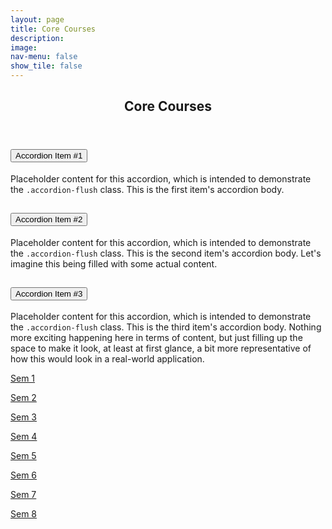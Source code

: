 ```yaml
---
layout: page
title: Core Courses
description: 
image: 
nav-menu: false
show_tile: false
---
```


<!-- Main -->
<div id="main" class="alt">

<!-- One -->
<section id="one">
	<div class="inner">
		<header class="major">
			<h2>Core Courses</h2>
		</header>

<!-- Content -->
<div class="accordion accordion-flush" id="accordionFlushExample">
  <div class="accordion-item">
    <h2 class="accordion-header" id="flush-headingOne">
      <button class="accordion-button collapsed" type="button" data-bs-toggle="collapse" data-bs-target="#flush-collapseOne" aria-expanded="false" aria-controls="flush-collapseOne">
        Accordion Item #1
      </button>
    </h2>
    <div id="flush-collapseOne" class="accordion-collapse collapse" aria-labelledby="flush-headingOne" data-bs-parent="#accordionFlushExample">
      <div class="accordion-body">Placeholder content for this accordion, which is intended to demonstrate the <code>.accordion-flush</code> class. This is the first item's accordion body.</div>
    </div>
  </div>
  <div class="accordion-item">
    <h2 class="accordion-header" id="flush-headingTwo">
      <button class="accordion-button collapsed" type="button" data-bs-toggle="collapse" data-bs-target="#flush-collapseTwo" aria-expanded="false" aria-controls="flush-collapseTwo">
        Accordion Item #2
      </button>
    </h2>
    <div id="flush-collapseTwo" class="accordion-collapse collapse" aria-labelledby="flush-headingTwo" data-bs-parent="#accordionFlushExample">
      <div class="accordion-body">Placeholder content for this accordion, which is intended to demonstrate the <code>.accordion-flush</code> class. This is the second item's accordion body. Let's imagine this being filled with some actual content.</div>
    </div>
  </div>
  <div class="accordion-item">
    <h2 class="accordion-header" id="flush-headingThree">
      <button class="accordion-button collapsed" type="button" data-bs-toggle="collapse" data-bs-target="#flush-collapseThree" aria-expanded="false" aria-controls="flush-collapseThree">
        Accordion Item #3
      </button>
    </h2>
    <div id="flush-collapseThree" class="accordion-collapse collapse" aria-labelledby="flush-headingThree" data-bs-parent="#accordionFlushExample">
      <div class="accordion-body">Placeholder content for this accordion, which is intended to demonstrate the <code>.accordion-flush</code> class. This is the third item's accordion body. Nothing more exciting happening here in terms of content, but just filling up the space to make it look, at least at first glance, a bit more representative of how this would look in a real-world application.</div>
    </div>
  </div>
</div>
		
<p><a href="https://epdampiitb.github.io/p/courses/core/sem1/sem1list.html">Sem 1</a></p>

<p><a href="https://epdampiitb.github.io/p/courses/core/sem2/sem2list.html">Sem 2</a></p>
		
<p><a href="https://epdampiitb.github.io/p/courses/core/sem3/sem3list.html">Sem 3</a></p>
		
<p><a href="https://epdampiitb.github.io/p/courses/core/sem4/sem4list.html">Sem 4</a></p>
		
<p><a href="https://epdampiitb.github.io/p/courses/core/sem5/sem5list.html">Sem 5</a></p>
		
<p><a href="https://epdampiitb.github.io/p/courses/core/sem6/sem6list.html">Sem 6</a></p>
		
<p><a href="https://epdampiitb.github.io/p/courses/core/sem7/sem7list.html">Sem 7</a></p>
		
<p><a href="https://epdampiitb.github.io/p/courses/core/sem8/sem8list.html">Sem 8</a></p>

